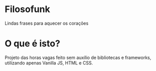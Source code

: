 # Filosofunk
Lindas frases para aquecer os corações

# O que é isto?
Projeto das horas vagas feito sem auxílio de bibliotecas e frameworks, utilizando apenas Vanilla JS, HTML e CSS.

